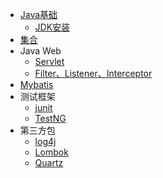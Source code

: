 - [Java基础](Java/Java基础/Java基础知识.md)
  - [JDK安装](Java/JDK安装.md)
- [集合](Java/集合/README.md)
- Java Web
  - [Servlet](Java/JavaWeb/Servlet2.md)
  - [Filter、Listener、Interceptor](Java/JavaWeb/Filter、Listener、Interceptor.md)
- [Mybatis](Java/Mybatis/README.md)
- 测试框架
  - [junit](Java/测试框架/junit.md)
  - [TestNG](Java/测试框架/TestNG.md)
- 第三方包
  - [log4j](Java/第三方包/log4j.md)
  - [Lombok](Java/第三方包/Lombok.md)
  - [Quartz](Java/第三方包/Quartz.md)

